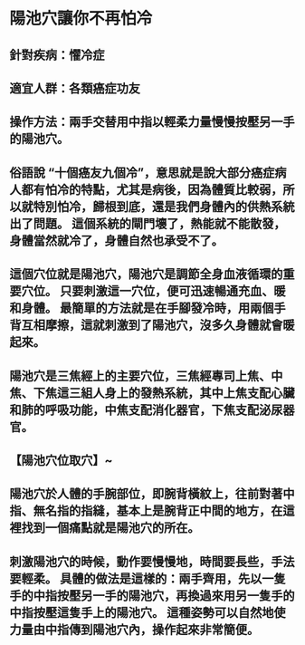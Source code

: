 
# 陽池穴讓你不再怕冷

## 針對疾病：懼冷症

##  適宜人群：各類癌症功友

##  操作方法：兩手交替用中指以輕柔力量慢慢按壓另一手的陽池穴。 

##  俗語說 “十個癌友九個冷”，意思就是說大部分癌症病人都有怕冷的特點，尤其是病後，因為體質比較弱，所以就特別怕冷，歸根到底，還是我們身體內的供熱系統出了問題。 這個系統的閘門壞了，熱能就不能散發，身體當然就冷了，身體自然也承受不了。

##  這個穴位就是陽池穴，陽池穴是調節全身血液循環的重要穴位。 只要刺激這一穴位，便可迅速暢通充血、暖和身體。 最簡單的方法就是在手腳發冷時，用兩個手背互相摩擦，這就刺激到了陽池穴，沒多久身體就會暖起來。

##  陽池穴是三焦經上的主要穴位，三焦經專司上焦、中焦、下焦這三組人身上的發熱系統，其中上焦支配心臟和肺的呼吸功能，中焦支配消化器官，下焦支配泌尿器官。

##  【陽池穴位取穴】~
##  陽池穴於人體的手腕部位，即腕背橫紋上，往前對著中指、無名指的指縫，基本上是腕背正中間的地方，在這裡找到一個痛點就是陽池穴的所在。

##  刺激陽池穴的時候，動作要慢慢地，時間要長些，手法要輕柔。 具體的做法是這樣的：兩手齊用，先以一隻手的中指按壓另一手的陽池穴，再換過來用另一隻手的中指按壓這隻手上的陽池穴。 這種姿勢可以自然地使力量由中指傳到陽池穴內，操作起來非常簡便。
